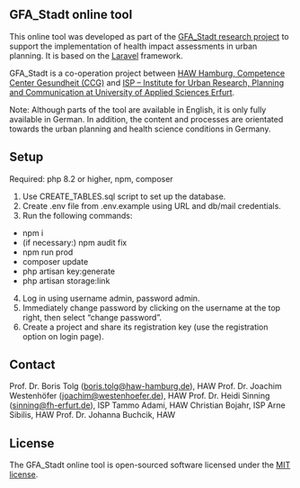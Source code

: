 ## GFA_Stadt online tool

This online tool was developed as part of the [GFA_Stadt research project](https://gfa-stadt.de) to support the implementation of health impact assessments in urban planning. It is based on the [Laravel](https://laravel.com) framework.

GFA_Stadt is a co-operation project between 
[HAW Hamburg, Competence Center Gesundheit (CCG)](https://www.haw-hamburg.de/ccg/) and
[ISP – Institute for Urban Research, Planning and Communication at University of Applied Sciences Erfurt](https://isp.fh-erfurt.de).

Note: Although parts of the tool are available in English, it is only fully available in German. In addition, the content and processes are orientated towards the urban planning and health science conditions in Germany.

## Setup

Required: php 8.2 or higher, npm, composer

1. Use CREATE_TABLES.sql script to set up the database.
2. Create .env file from .env.example using URL and db/mail credentials.
3. Run the following commands:
- npm i
- (if necessary:) npm audit fix
- npm run prod
- composer update
- php artisan key:generate
- php artisan storage:link
4. Log in using username admin, password admin.
5. Immediately change password by clicking on the username at the top right, then select “change password”.
6. Create a project and share its registration key (use the registration option on login page).

## Contact

Prof. Dr. Boris Tolg ([boris.tolg@haw-hamburg.de](mailto:boris.tolg@haw-hamburg.de)), HAW
Prof. Dr. Joachim Westenhöfer ([joachim@westenhoefer.de](mailto:joachim@westenhoefer.de)), HAW
Prof. Dr. Heidi Sinning ([sinning@fh-erfurt.de](mailto:sinning@fh-erfurt.de)), ISP
Tammo Adami, HAW
Christian Bojahr, ISP
Arne Sibilis, HAW
Prof. Dr. Johanna Buchcik, HAW

## License

The GFA_Stadt online tool is open-sourced software licensed under the [MIT license](https://opensource.org/licenses/MIT).

